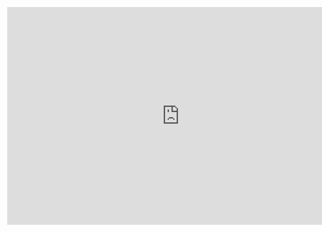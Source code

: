 <!-- All report pages -->
<iframe 
	width="800" 
	height="506" 
	name ="Power BI for BIO3000" 
	src="https://app.powerbi.com/view?r=eyJrIjoiNDI2NzViOGYtYWRhMC00NTk1LTlkNzAtODA1ZGQyYzJlYmM2IiwidCI6ImZhMWRhNjI0LTkwNDktNGY0My1hYmQ1LTk3MGNiNTc4YThjNiIsImMiOjl9" 
	frameborder="0" 	
	allowFullScreen="true">
</iframe>


